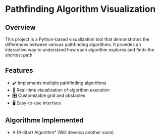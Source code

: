 
# Pathfinding Algorithm Visualization

## Overview
This project is a Python-based visualization tool that demonstrates the differences between various pathfinding algorithms. It provides an interactive way to understand how each algorithm explores and finds the shortest path.

## Features

- ✔️ Implements multiple pathfinding algorithms  
- 🎥 Real-time visualization of algorithm execution  
- 🎛️ Customizable grid and obstacles  
- 🖥️ Easy-to-use interface
  
## Algorithms Implemented ## 
- A (A-Star) Algorithm* (Will develop another soon)
